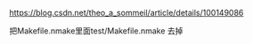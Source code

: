 https://blog.csdn.net/theo_a_sommeil/article/details/100149086



把Makefile.nmake里面test/Makefile.nmake  去掉